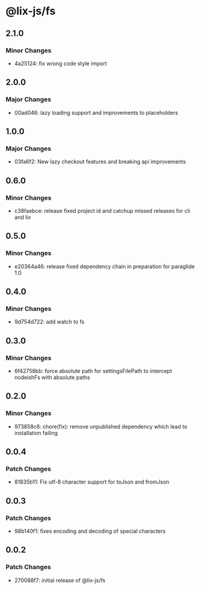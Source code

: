 # @lix-js/fs

## 2.1.0

### Minor Changes

- 4a25124: fix wrong code style import

## 2.0.0

### Major Changes

- 00ad046: lazy loading support and improvements to placeholders

## 1.0.0

### Major Changes

- 03fa6f2: New lazy checkout features and breaking api improvements

## 0.6.0

### Minor Changes

- c38faebce: release fixed project id and catchup missed releases for cli and lix

## 0.5.0

### Minor Changes

- e20364a46: release fixed dependency chain in preparation for paraglide 1.0

## 0.4.0

### Minor Changes

- 9d754d722: add watch to fs

## 0.3.0

### Minor Changes

- 6f42758bb: force absolute path for settingsFilePath to intercept nodeishFs with absolute paths

## 0.2.0

### Minor Changes

- 973858c6: chore(fix): remove unpublished dependency which lead to installation failing

## 0.0.4

### Patch Changes

- 81835b11: Fix utf-8 character support for toJson and fromJson

## 0.0.3

### Patch Changes

- 98b140f1: fixes encoding and decoding of special characters

## 0.0.2

### Patch Changes

- 270088f7: initial release of @lix-js/fs
